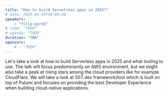 ```yaml
---
title: "How to build Servelress apps in 2025?"
# date: 2025-04-29T10:00:00
speakers:
    - "filip-pyrek"
# room: "TODO"
# agenda: "TODO"
duration: "TBA"
sponsors:
    # - "TODO"
---
```


Let's take a look at how to build Serverless apps in 2025 and what tooling to use. The talk will focus predominantly on AWS environment, but we might also take a peek at rising stars among the cloud providers like for example CloudFlare. We will take a look at SST.dev framework/tool which is built on top of Pulumi and focuses on providing the best Developer Experience when building cloud-native applications.
